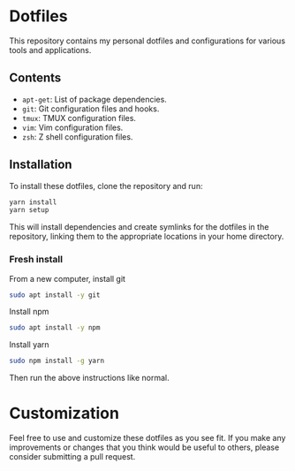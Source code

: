 # Dotfiles

This repository contains my personal dotfiles and configurations for various
tools and applications.

## Contents

- `apt-get`: List of package dependencies.
- `git`: Git configuration files and hooks.
- `tmux`: TMUX configuration files.
- `vim`: Vim configuration files.
- `zsh`: Z shell configuration files.

## Installation

To install these dotfiles, clone the repository and run:

```bash
yarn install
yarn setup
```

This will install dependencies and create symlinks for the dotfiles in the repository,
linking them to the appropriate locations in your home directory.

### Fresh install
From a new computer, install git
```bash
sudo apt install -y git
```
Install npm
```bash
sudo apt install -y npm
```
Install yarn
```bash
sudo npm install -g yarn
```

Then run the above instructions like normal.
# Customization

Feel free to use and customize these dotfiles as you see fit. If you make any
improvements or changes that you think would be useful to others, please
consider submitting a pull request.
